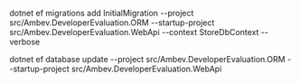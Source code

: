 dotnet ef migrations add InitialMigration --project src/Ambev.DeveloperEvaluation.ORM --startup-project src/Ambev.DeveloperEvaluation.WebApi --context StoreDbContext --verbose

dotnet ef database update --project src/Ambev.DeveloperEvaluation.ORM --startup-project src/Ambev.DeveloperEvaluation.WebApi
